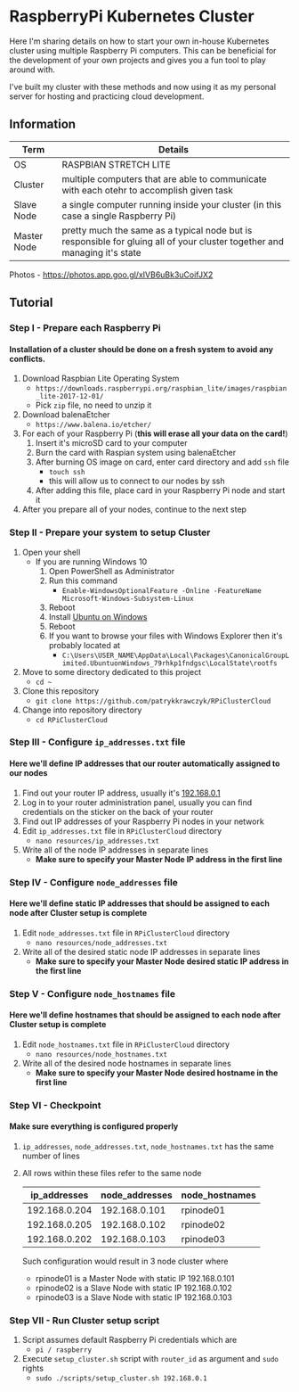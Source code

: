 
# RaspberryPi Kubernetes Cluster

Here I'm sharing details on how to start your own in-house Kubernetes cluster using multiple Raspberry Pi computers. This can be beneficial for the development of your own projects and gives you a fun tool to play around with.

I've built my cluster with these methods and now using it as my personal server for hosting and practicing cloud development.

## Information

| Term | Details |
|--|--|
| OS | RASPBIAN STRETCH LITE |
| Cluster | multiple computers that are able to communicate with each otehr to accomplish given task |
| Slave Node | a single computer running inside your cluster (in this case a single Raspberry Pi) |
| Master Node | pretty much the same as a typical node but is responsible for gluing all of your cluster together and managing it's state |

Photos - https://photos.app.goo.gl/xIVB6uBk3uCoifJX2

## Tutorial

### Step I - Prepare each Raspberry Pi

#### **Installation of a cluster should be done on a fresh system to avoid any conflicts.**

1. Download Raspbian Lite Operating System
   - `https://downloads.raspberrypi.org/raspbian_lite/images/raspbian_lite-2017-12-01/`
   - Pick `zip` file, no need to unzip it
2. Download balenaEtcher
   - `https://www.balena.io/etcher/`
3. For each of your Raspberry Pi (**this will erase all your data on the card!**)
   1. Insert it's microSD card to your computer
   2. Burn the card with Raspian system using balenaEtcher
   3. After burning OS image on card, enter card directory and add `ssh` file
      - `touch ssh`
      - this will allow us to connect to our nodes by ssh
   4. After adding this file, place card in your Raspberry Pi node and start it
4. After you prepare all of your nodes, continue to the next step

### Step II - Prepare your system to setup Cluster

1. Open your shell
   - If you are running Windows 10
     1. Open PowerShell as Administrator
     2. Run this command
        - `Enable-WindowsOptionalFeature -Online -FeatureName Microsoft-Windows-Subsystem-Linux`
     3. Reboot
     4. Install [Ubuntu on Windows](https://www.microsoft.com/en-us/p/ubuntu/9nblggh4msv6?activetab=pivot:overviewtab)
     5. Reboot
     6. If you want to browse your files with Windows Explorer then it's probably located at
        - `C:\Users\USER_NAME\AppData\Local\Packages\CanonicalGroupLimited.UbuntuonWindows_79rhkp1fndgsc\LocalState\rootfs`
2. Move to some directory dedicated to this project
    - `cd ~`
3. Clone this repository
    - `git clone https://github.com/patrykkrawczyk/RPiClusterCloud`
4. Change into repository directory
    - `cd RPiClusterCloud`

### Step III - Configure `ip_addresses.txt` file

#### Here we'll define IP addresses that our router automatically assigned to our nodes

1. Find out your router IP address, usually it's [192.168.0.1](http://192.168.0.1)
2. Log in to your router administration panel, usually you can find credentials on the sticker on the back of your router
3. Find out IP addresses of your Raspberry Pi nodes in your network
4. Edit `ip_addresses.txt` file in `RPiClusterCloud` directory
    - `nano resources/ip_addresses.txt`
5. Write all of the node IP addresses in separate lines
     - **Make sure to specify your Master Node IP address in the first line**

### Step IV - Configure `node_addresses` file

#### Here we'll define static IP addresses that should be assigned to each node after Cluster setup is complete

1. Edit `node_addresses.txt` file in `RPiClusterCloud` directory
    - `nano resources/node_addresses.txt`
2. Write all of the desired static node IP addresses in separate lines
    - **Make sure to specify your Master Node desired static IP address in the first line**

### Step V - Configure `node_hostnames` file

#### Here we'll define hostnames that should be assigned to each node after Cluster setup is complete

1. Edit `node_hostnames.txt` file in `RPiClusterCloud` directory
    - `nano resources/node_hostnames.txt`
2. Write all of the desired node hostnames in separate lines
    - **Make sure to specify your Master Node desired hostname in the first line**

### Step VI - Checkpoint

#### Make sure everything is configured properly

1. `ip_addresses`, `node_addresses.txt`, `node_hostnames.txt` has the same number of lines
2. All rows within these files refer to the same node

    | ip_addresses | node_addresses | node_hostnames |
    |---|---|---|
    | 192.168.0.204 | 192.168.0.101 | rpinode01 |
    | 192.168.0.205 | 192.168.0.102 | rpinode02 |
    | 192.168.0.202 | 192.168.0.103 | rpinode03 |

    Such configuration would result in 3 node cluster where
    - rpinode01 is a Master Node with static IP 192.168.0.101
    - rpinode02 is a Slave Node with static IP 192.168.0.102
    - rpinode03 is a Slave Node with static IP 192.168.0.103

### Step VII - Run Cluster setup script

1. Script assumes default Raspberry Pi credentials which are
   - `pi / raspberry`
2. Execute `setup_cluster.sh` script with `router_id` as argument and `sudo` rights
   - `sudo ./scripts/setup_cluster.sh 192.168.0.1`
